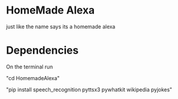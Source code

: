 # HomeMade Alexa

just like the name says its a homemade alexa

# Dependencies

On the terminal run

"cd HomemadeAlexa"

"pip install speech_recognition pyttsx3 pywhatkit wikipedia pyjokes"
